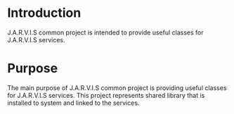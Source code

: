 # Introduction

J.A.R.V.I.S common project is intended to provide useful classes for J.A.R.V.I.S services.

# Purpose

The main purpose of J.A.R.V.I.S common project is providing useful classes for J.A.R.V.I.S services. This project
represents shared library that is installed to system and linked to the services.

